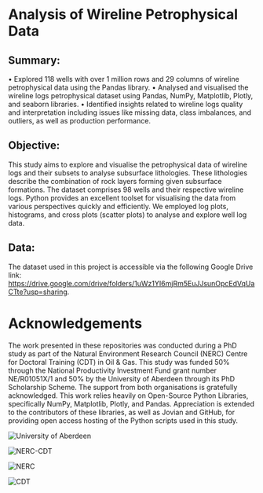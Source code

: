 # Analysis of Wireline Petrophysical Data
## Summary:
  • Explored 118 wells with over 1 million rows and 29 columns of wireline petrophysical data using the Pandas library.
  • Analysed and visualised the wireline logs petrophysical dataset using Pandas, NumPy, Matplotlib, Plotly, and seaborn libraries.
  • Identified insights related to wireline logs quality and interpretation including issues like missing data, class imbalances, and outliers, as well as production performance.

## Objective:
This study aims to explore and visualise the petrophysical data of wireline logs and their subsets to analyse subsurface lithologies. These lithologies describe the combination of rock layers forming given subsurface formations. The dataset comprises 98 wells and their respective wireline logs. Python provides an excellent toolset for visualising the data from various perspectives quickly and efficiently. We employed log plots, histograms, and cross plots (scatter plots) to analyse and explore well log data.

## Data:
The dataset used in this project is accessible via the following Google Drive link: https://drive.google.com/drive/folders/1uWz1YI6mjRm5EuJJsunOpcEdVqUaCTte?usp=sharing.

Acknowledgements 
=================
The work presented in these repositories was conducted during a PhD study as part of the Natural Environment Research Council (NERC) Centre for Doctoral Training (CDT) in Oil & Gas. This study was funded 50% through the National Productivity Investment Fund grant number NE/R01051X/1 and 50% by the University of Aberdeen through its PhD Scholarship Scheme. The support from both organisations is gratefully acknowledged. This work relies heavily on Open-Source Python Libraries, specifically NumPy, Matplotlib, Plotly, and Pandas. Appreciation is extended to the contributors of these libraries, as well as Jovian and GitHub, for providing open access hosting of the Python scripts used in this study.

![University of Aberdeen](https://i.imgur.com/PILyj4m.jpg)

![NERC-CDT](https://nerc-cdt-oil-and-gas.ac.uk/wp-content/uploads/news/2015-news-NERC-funding.jpg)

![NERC](https://auracdt.hull.ac.uk/wp-content/uploads/2019/11/UKRI_NER_Council-Logo_Horiz-RGB.png)

![CDT](https://i.imgur.com/QDOhcN3.png)

